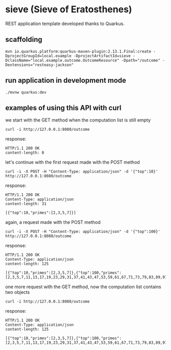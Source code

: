 # sieve (Sieve of Eratosthenes)

REST application template developed thanks to Quarkus.

## scaffolding

```shell
mvn io.quarkus.platform:quarkus-maven-plugin:2.13.1.Final:create -DprojectGroupId=local.example -DprojectArtifactId=sieve -DclassName="local.example.outcome.OutcomeResource" -Dpath="/outcome" -Dextensions="resteasy-jackson"
```

## run application in development mode

```shell
./mvnw quarkus:dev
```

## examples of using this API with curl

we start with the GET method when the computation list is still empty

```shell
curl -i http://127.0.0.1:8080/outcome
```

response:

```text
HTTP/1.1 200 OK
content-length: 0
```

let's continue with the first request made with the POST method

```shell
curl -i -X POST -H "Content-Type: application/json" -d '{"top":10}' http://127.0.0.1:8080/outcome
```

response:

```text
HTTP/1.1 200 OK
Content-Type: application/json
content-length: 31

[{"top":10,"primes":[2,3,5,7]}]
```

again, a request made with the POST method

```shell
curl -i -X POST -H "Content-Type: application/json" -d '{"top":100}' http://127.0.0.1:8080/outcome
```

response:

```text
HTTP/1.1 200 OK
Content-Type: application/json
content-length: 125

[{"top":10,"primes":[2,3,5,7]},{"top":100,"primes":[2,3,5,7,11,13,17,19,23,29,31,37,41,43,47,53,59,61,67,71,73,79,83,89,97]}]
```

one more request with the GET method, now the computation list contains two objects

```shell
curl -i http://127.0.0.1:8080/outcome
```

response:

```text
HTTP/1.1 200 OK
Content-Type: application/json
content-length: 125

[{"top":10,"primes":[2,3,5,7]},{"top":100,"primes":[2,3,5,7,11,13,17,19,23,29,31,37,41,43,47,53,59,61,67,71,73,79,83,89,97]}]
```
